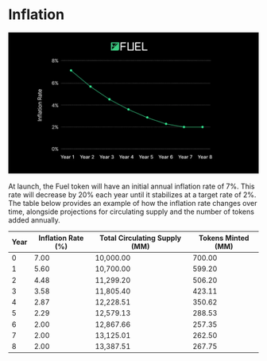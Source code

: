# Inflation

![inflation](https://raw.githubusercontent.com/FuelLabs/fuel-token-overview/refs/heads/main/assets/inflation.png)

At launch, the Fuel token will have an initial annual inflation rate of 7%. This rate will decrease by 20% each year until it stabilizes at a target rate of 2%. The table below provides an example of how the inflation rate changes over time, alongside projections for circulating supply and the number of tokens added annually.

| Year | Inflation Rate (%) | Total Circulating Supply (MM) | Tokens Minted (MM) |
|------|--------------------|-------------------------------|--------------------|
| 0    | 7.00               | 10,000.00                     | 700.00             |
| 1    | 5.60               | 10,700.00                     | 599.20             |
| 2    | 4.48               | 11,299.20                     | 506.20             |
| 3    | 3.58               | 11,805.40                     | 423.11             |
| 4    | 2.87               | 12,228.51                     | 350.62             |
| 5    | 2.29               | 12,579.13                     | 288.53             |
| 6    | 2.00               | 12,867.66                     | 257.35             |
| 7    | 2.00               | 13,125.01                     | 262.50             |
| 8    | 2.00               | 13,387.51                     | 267.75             |